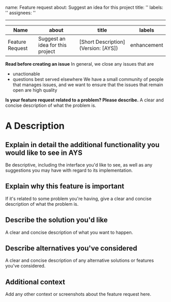 name: Feature request
about: Suggest an idea for this project
title: ''
labels: ''
assignees: ''

---

| Name| about |title|labels|
| ------------- | ------------- |------------- |------------- |
| Feature Request  | Suggest an idea for this project  |[Short Description] (Version: [AYS]) |enhancement|

**Read before creating an issue**
In general, we close any issues that are
* unactionable
* questions best served elsewhere
We have a small community of people that manages issues, and we want to ensure that the issues that remain open are high quality

**Is your feature request related to a problem? Please describe.**
A clear and concise description of what the problem is.

# A Description
## Explain in detail the additional functionality you would like to see in AYS
Be descriptive, including the interface you'd like to see, as well as any suggestions you may have with regard to its implementation.

## Explain why this feature is important
If it's related to some problem you're having, give a clear and concise description of what the problem is.

## Describe the solution you'd like
A clear and concise description of what you want to happen.

##  Describe alternatives you've considered
A clear and concise description of any alternative solutions or features you've considered.

## Additional context
Add any other context or screenshots about the feature request here.